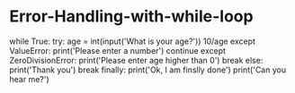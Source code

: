 # Error-Handling-with-while-loop
while True:
  try:
    age = int(input('What is your age?'))
    10/age
  except ValueError:
    print('Please enter a number')
    continue
  except ZeroDivisionError:
    print('Please enter age higher than 0')
    break
  else:
    print('Thank you')
    break
  finally:
    print('Ok, I am finslly done')
  print('Can you hear me?')
